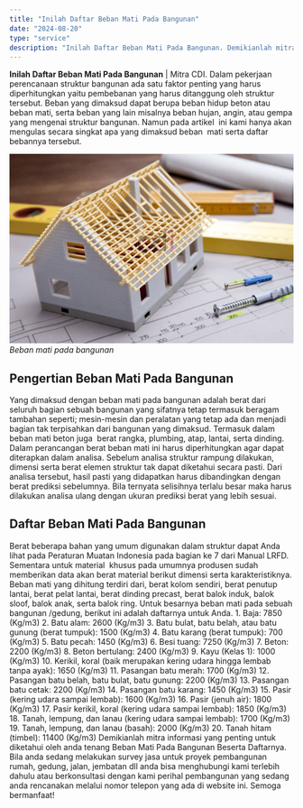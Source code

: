 ```yaml
---
title: "Inilah Daftar Beban Mati Pada Bangunan"
date: "2024-08-20"
type: "service"
description: "Inilah Daftar Beban Mati Pada Bangunan. Demikianlah mitra informasi yang penting untuk diketahui oleh anda tenang Beban Mati Pada Bangunan Beserta Daftarnya...."
---
```


**Inilah Daftar Beban Mati Pada Bangunan** | Mitra CDI. Dalam pekerjaan perencanaan struktur bangunan ada satu faktor penting yang harus diperhitungkan yaitu pembebanan yang harus ditanggung oleh struktur tersebut. Beban yang dimaksud dapat berupa beban hidup beton atau beban mati, serta beban yang lain misalnya beban hujan, angin, atau gempa yang mengenai struktur bangunan. Namun pada artikel  ini kami hanya akan mengulas secara singkat apa yang dimaksud beban  mati serta daftar bebannya tersebut.

![Beban mati pada bangunan](/images/blog/membangun-rumah-1.jpg)
*Beban mati pada bangunan*

 ## Pengertian Beban Mati Pada Bangunan
    
Yang dimaksud dengan beban mati pada bangunan adalah berat dari seluruh bagian sebuah bangunan yang sifatnya tetap termasuk beragam tambahan seperti; mesin-mesin dan peralatan yang tetap ada dan menjadi bagian tak terpisahkan dari bangunan yang dimaksud. Termasuk dalam beban mati beton juga  berat rangka, plumbing, atap, lantai, serta dinding. Dalam perancangan berat beban mati ini harus diperhitungkan agar dapat diterapkan dalam analisa. Sebelum analisa struktur rampung dilakukan, dimensi serta berat elemen struktur tak dapat diketahui secara pasti. Dari analisa tersebut, hasil pasti yang didapatkan harus dibandingkan dengan berat prediksi sebelumnya. Bila ternyata selisihnya terlalu besar maka harus dilakukan analisa ulang dengan ukuran prediksi berat yang lebih sesuai.

 ## Daftar Beban Mati Pada Bangunan
    
Berat beberapa bahan yang umum digunakan dalam struktur dapat Anda lihat pada Peraturan Muatan Indonesia pada bagian ke 7 dari Manual LRFD. Sementara untuk material  khusus pada umumnya produsen sudah memberikan data akan berat material berikut dimensi serta karakteristiknya. Beban mati yang dihitung terdiri dari, berat kolom sendiri, berat penutup lantai, berat pelat lantai, berat dinding precast, berat balok induk, balok sloof, balok anak, serta balok ring. Untuk besarnya beban mati pada sebuah bangunan /gedung, berikut ini adalah daftarnya untuk Anda.
1\. Baja: 7850 (Kg/m3)
2\. Batu alam: 2600 (Kg/m3)
3\. Batu bulat, batu belah, atau batu gunung (berat tumpuk): 1500 (Kg/m3)
4\. Batu karang (berat tumpuk): 700 (Kg/m3)
5\. Batu pecah: 1450 (Kg/m3)
6\. Besi tuang: 7250 (Kg/m3)
7\. Beton: 2200 (Kg/m3)
8\. Beton bertulang: 2400 (Kg/m3)
9\. Kayu (Kelas 1): 1000 (Kg/m3)
10\. Kerikil, koral (baik merupakan kering udara hingga lembab tanpa ayak): 1650 (Kg/m3)
11\. Pasangan batu merah: 1700 (Kg/m3)
12\. Pasangan batu belah, batu bulat, batu gunung: 2200 (Kg/m3)
13\. Pasangan batu cetak: 2200 (Kg/m3)
14\. Pasangan batu karang: 1450 (Kg/m3)
15\. Pasir (kering udara sampai lembab): 1600 (Kg/m3)
16\. Pasir (jenuh air): 1800 (Kg/m3)
17\. Pasir kerikil, koral (kering udara sampai lembab): 1850 (Kg/m3)
18\. Tanah, lempung, dan lanau (kering udara sampai lembab): 1700 (Kg/m3)
19\. Tanah, lempung, dan lanau (basah): 2000 (Kg/m3)
20\. Tanah hitam (timbel): 11400 (Kg/m3)
Demikianlah mitra informasi yang penting untuk diketahui oleh anda tenang Beban Mati Pada Bangunan Beserta Daftarnya. Bila anda sedang melakukan survey jasa untuk proyek pembangunan rumah, gedung, jalan, jembatan dll anda bisa menghubungi kami terlebih dahulu atau berkonsultasi dengan kami perihal pembangunan yang sedang anda rencanakan melalui nomor telepon yang ada di website ini. Semoga bermanfaat!

